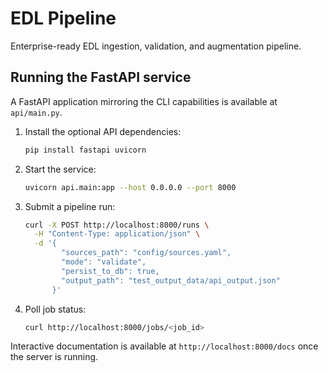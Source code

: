 # EDL Pipeline

Enterprise-ready EDL ingestion, validation, and augmentation pipeline.

## Running the FastAPI service

A FastAPI application mirroring the CLI capabilities is available at `api/main.py`.

1. Install the optional API dependencies:

   ```bash
   pip install fastapi uvicorn
   ```

2. Start the service:

   ```bash
   uvicorn api.main:app --host 0.0.0.0 --port 8000
   ```

3. Submit a pipeline run:

   ```bash
   curl -X POST http://localhost:8000/runs \
     -H "Content-Type: application/json" \
     -d '{
           "sources_path": "config/sources.yaml",
           "mode": "validate",
           "persist_to_db": true,
           "output_path": "test_output_data/api_output.json"
         }'
   ```

4. Poll job status:

   ```bash
   curl http://localhost:8000/jobs/<job_id>
   ```

Interactive documentation is available at `http://localhost:8000/docs` once the server is running.
